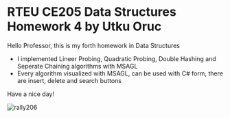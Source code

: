 # RTEU CE205 Data Structures Homework 4 by Utku Oruc

Hello Professor, this is my forth homework in Data Structures

- I implemented Lineer Probing, Quadratic Probing, Double Hashing and Seperate Chaining algorithms with MSAGL
- Every algorithm visualized with MSAGL, can be used with C# form, there are insert, delete and search buttons

Have a nice day!

![rally206](https://www.snaplap.net/wp-content/uploads/2016/12/Peugeot206WRC-2002-burns.jpg)
